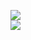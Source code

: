 [![](https://img.shields.io/badge/Made%20With-Github%20Spray-lightgrey.svg?style=for-the-badge&logo=github)](https://github.com/Annihil/github-spray#6938)  
[![](https://i.imgur.com/2DrTn0Z.gif)](https://github.com/Annihil/github-spray)